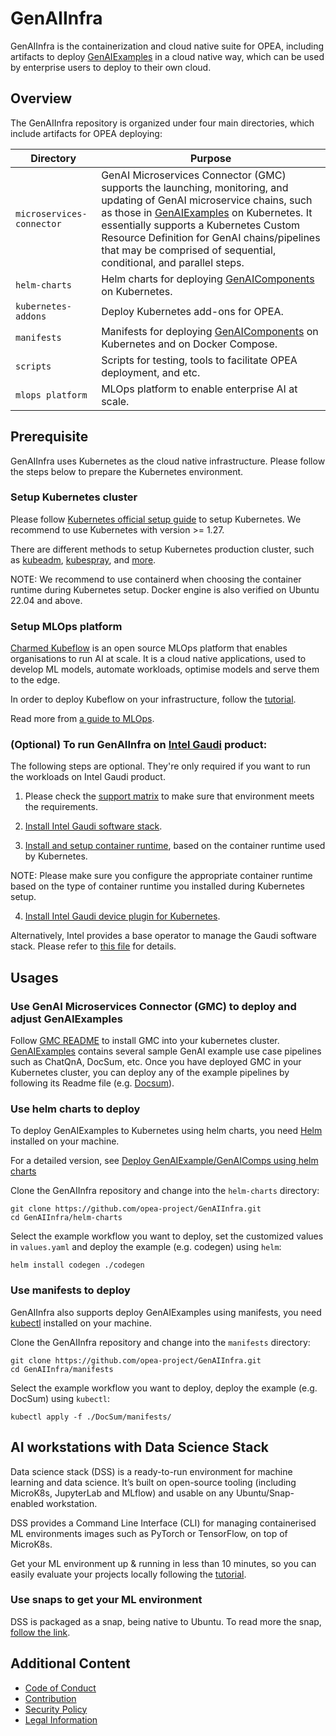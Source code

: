 # GenAIInfra

GenAIInfra is the containerization and cloud native suite for OPEA, including artifacts to deploy [GenAIExamples](https://github.com/opea-project/GenAIExamples) in a cloud native way, which can be used by enterprise users to deploy to their own cloud.

## Overview

The GenAIInfra repository is organized under four main directories, which include artifacts for OPEA deploying:

| Directory                 | Purpose                                                                                                                                                                                                                                                                                                                                                                            |
| ------------------------- | ---------------------------------------------------------------------------------------------------------------------------------------------------------------------------------------------------------------------------------------------------------------------------------------------------------------------------------------------------------------------------------- |
| `microservices-connector` | GenAI Microservices Connector (GMC) supports the launching, monitoring, and updating of GenAI microservice chains, such as those in [GenAIExamples](https://github.com/opea-project/GenAIExamples) on Kubernetes. It essentially supports a Kubernetes Custom Resource Definition for GenAI chains/pipelines that may be comprised of sequential, conditional, and parallel steps. |
| `helm-charts`             | Helm charts for deploying [GenAIComponents](https://github.com/opea-project/GenAIComps) on Kubernetes.                                                                                                                                                                                                                                                                             |
| `kubernetes-addons`       | Deploy Kubernetes add-ons for OPEA.                                                                                                                                                                                                                                                                                                                                                |
| `manifests`               | Manifests for deploying [GenAIComponents](https://github.com/opea-project/GenAIComps) on Kubernetes and on Docker Compose.                                                                                                                                                                                                                                                         |
| `scripts`                 | Scripts for testing, tools to facilitate OPEA deployment, and etc.                                                                                                                                                                                                                                                                                                                 |
| `mlops platform`          | MLOps platform to enable enterprise AI at scale.                                                                                                                                                                                                                                                                                                                                  |


## Prerequisite

GenAIInfra uses Kubernetes as the cloud native infrastructure. Please follow the steps below to prepare the Kubernetes environment.

### Setup Kubernetes cluster

Please follow [Kubernetes official setup guide](https://kubernetes.io/docs/setup/) to setup Kubernetes. We recommend to use Kubernetes with version >= 1.27.

There are different methods to setup Kubernetes production cluster, such as [kubeadm](https://kubernetes.io/docs/setup/production-environment/tools/kubeadm/), [kubespray](https://kubespray.io/), and [more](https://kubernetes.io/docs/setup/production-environment/tools/).

NOTE: We recommend to use containerd when choosing the container runtime during Kubernetes setup. Docker engine is also verified on Ubuntu 22.04 and above.

### Setup MLOps platform

[Charmed Kubeflow](https://charmed-kubeflow.io/) is an open source MLOps platform that enables organisations to run AI at scale. It is a cloud native applications, used to develop ML models, automate workloads, optimise models and serve them to the edge.

In order to deploy Kubeflow on your infrastructure, follow the [tutorial](https://charmed-kubeflow.io/docs/get-started-with-charmed-kubeflow).

Read more from [a guide to MLOps](https://ubuntu.com/engage/mlops-guide).

### (Optional) To run GenAIInfra on [Intel Gaudi](https://habana.ai/products/) product:

The following steps are optional. They're only required if you want to run the workloads on Intel Gaudi product.

1. Please check the [support matrix](https://docs.habana.ai/en/latest/Support_Matrix/Support_Matrix.html) to make sure that environment meets the requirements.

2. [Install Intel Gaudi software stack](https://docs.habana.ai/en/latest/Installation_Guide/Bare_Metal_Fresh_OS.html#driver-fw-install-bare).

3. [Install and setup container runtime](https://docs.habana.ai/en/latest/Installation_Guide/Bare_Metal_Fresh_OS.html#set-up-container-usage), based on the container runtime used by Kubernetes.

NOTE: Please make sure you configure the appropriate container runtime based on the type of container runtime you installed during Kubernetes setup.

4. [Install Intel Gaudi device plugin for Kubernetes](https://docs.habana.ai/en/latest/Orchestration/Gaudi_Kubernetes/Device_Plugin_for_Kubernetes.html).

Alternatively, Intel provides a base operator to manage the Gaudi software stack. Please refer to [this file](kubernetes-addons/Intel-Gaudi-Base-Operator/README.md) for details.

## Usages

### Use GenAI Microservices Connector (GMC) to deploy and adjust GenAIExamples

Follow [GMC README](https://github.com/opea-project/GenAIInfra/blob/main/microservices-connector/README.md)
to install GMC into your kubernetes cluster. [GenAIExamples](https://github.com/opea-project/GenAIExamples) contains several sample GenAI example use case pipelines such as ChatQnA, DocSum, etc.
Once you have deployed GMC in your Kubernetes cluster, you can deploy any of the example pipelines by following its Readme file (e.g. [Docsum](https://github.com/opea-project/GenAIExamples/blob/main/DocSum/kubernetes/README.md)).

### Use helm charts to deploy

To deploy GenAIExamples to Kubernetes using helm charts, you need [Helm](https://helm.sh/docs/intro/install/) installed on your machine.

For a detailed version, see [Deploy GenAIExample/GenAIComps using helm charts](https://github.com/opea-project/GenAIInfra/tree/main/helm-charts)

Clone the GenAIInfra repository and change into the `helm-charts` directory:

```shell
git clone https://github.com/opea-project/GenAIInfra.git
cd GenAIInfra/helm-charts
```

Select the example workflow you want to deploy, set the customized values in `values.yaml` and deploy the example (e.g. codegen) using `helm`:

```shell
helm install codegen ./codegen
```

### Use manifests to deploy

GenAIInfra also supports deploy GenAIExamples using manifests, you need [kubectl](https://kubernetes.io/docs/tasks/tools) installed on your machine.

Clone the GenAIInfra repository and change into the `manifests` directory:

```shell
git clone https://github.com/opea-project/GenAIInfra.git
cd GenAIInfra/manifests
```

Select the example workflow you want to deploy, deploy the example (e.g. DocSum) using `kubectl`:

```shell
kubectl apply -f ./DocSum/manifests/
```

## AI workstations with Data Science Stack

Data science stack (DSS) is a ready-to-run environment for machine learning and data science. It’s built on open-source tooling (including MicroK8s, JupyterLab and MLflow) and usable on any Ubuntu/Snap-enabled workstation. 

DSS provides a Command Line Interface (CLI) for managing containerised ML environments images such as PyTorch or TensorFlow, on top of MicroK8s.

Get your ML environment up & running in less than 10 minutes, so you can easily evaluate your projects locally following the [tutorial](https://documentation.ubuntu.com/data-science-stack/en/latest/).

### Use snaps to get your ML environment

DSS is packaged as a snap, being native to Ubuntu. To read more the snap, [follow the link](https://snapcraft.io/data-science-stack).

## Additional Content

- [Code of Conduct](https://github.com/opea-project/docs/tree/main/community/CODE_OF_CONDUCT.md)
- [Contribution](https://github.com/opea-project/docs/tree/main/community/CONTRIBUTING.md)
- [Security Policy](https://github.com/opea-project/docs/tree/main/community/SECURITY.md)
- [Legal Information](/LEGAL_INFORMATION.md)
